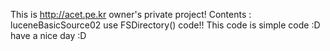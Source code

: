  
 This is http://acet.pe.kr owner's private project!
 Contents : luceneBasicSource02 use FSDirectory() code!!
 This code is simple code :D
 have a nice day :D

 
